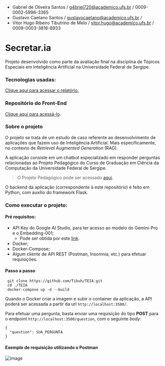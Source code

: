 - Gabriel de Oliveira Santos / g4briel720@academico.ufs.br / 0009-0002-5996-3365
- Gustavo Caetano Santos / gustavocaetano@academico.ufs.br /
- Vitor Hugo Ribeiro Tibutrino de Melo / vitor.hugo@academico.ufs.br / 0009-0003-3816-8933

# Secretar.ia

Projeto desenvolvido como parte da avaliação final na disciplina de Tópicos Especiais em Inteligência Artificial na Universidade Federal de Sergipe.

### Tecnologias usadas:

[Clique aqui para acessar o relatório.](https://github.com/Tibuh/TEIA/blob/main/tecnologias-usadas.md)

### Repositório do Front-End

[Clique aqui para acessá-lo](https://github.com/Gustavo-caetano/TEIA-Frontend).

### Sobre o projeto

O projeto se trata de um estudo de caso referente ao desenvolvimento de aplicações que fazem uso de Inteligência Artificial. Mais especificamente, no contexto de _Retrieval Augmented Generation_ (RAG).

A aplicação consiste em um chatbot especializado em responder perguntas relacionadas ao Projeto
Pedagógico do Curso de Graduação
em Ciência da Computação da Universidade Federal de Sergipe.

> O Projeto Pedagógico pode ser acessado [aqui](https://github.com/Tibuh/TEIA/blob/main/src/pdfs/ppcbcc.pdf).

O backend da aplicação (correspondente à este repositório) é feito em Python, com auxílio do framework Flask.

### Como executar o projeto:

#### Pré requisitos:

- API Key do Google AI Studio, para ter acesso ao modelo do Gemini-Pro e o Embedding-001;
  - Pode ser obtida por este [link](https://aistudio.google.com/).
- Docker;
- Docker-Compose;
- Algum cliente de API REST (Postman, Insomnia, etc.) para efetuar requisições.

#### Passo a passo

```
 git clone https://github.com/Tibuh/TEIA.git
 cd ./TEIA
 docker-compose up -d --build
```

Quando o Docker criar a imagem e subir o container da aplicação, a API poderá ser acessada a partir da url `http://localhost:3500/`.

Para efetuar uma pergunta, basta enviar uma requisição do tipo **POST** para o endpoint `http://localhost:3500/question`, com o seguinte _body_:

```
{
  "question": SUA_PERGUNTA
}
```

#### Exemplo de requisição utilizando o Postman
![image](https://github.com/Tibuh/TEIA/assets/66384277/ce7bc792-72ef-43d9-a92f-9f365c322838)

